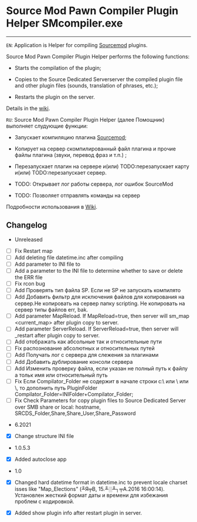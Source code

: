 # Source Mod Pawn Compiler Plugin Helper SMcompiler.exe
---
```EN```: Application is Helper for compiling [Sourcemod](https://www.sourcemod.net) plugins.

Source Mod Pawn Compiler Plugin Helper performs the following functions:
  
- Starts the compilation of the plugin;

- Copies to the Source Dedicated Serverserver the compiled plugin file and other plugin files (sounds, translation of phrases, etc.);

- Restarts the plugin on the server.

Details in the [wiki](https://github.com/k64t34/SourceModPawnCompilerPluginHelper/wiki).

```RU```: Source Mod Pawn Compiler Plugin Helper (далее Помощник) выполняет слудующие функции: 
- Запускает компиляцию плагина [Sourcemod](https://www.sourcemod.net);

- Копирует на сервер скомпилированный файл плагина и прочие файлы плагина (звуки, перевод фраз и т.п.) ;

- Перезапускает плагин на сервере и(или) TODO:перезапускает карту и(или) TODO:перезапускает сервер.

- TODO: Открывает лог работы сервера, лог ошибок SourceMod

- TODO: Позволяет отправлять команды на сервер

Подробности использования в [Wiki](https://github.com/k64t34/SourceModPawnCompilerPluginHelper/wiki).

## Changelog 
* Unreleased 

- [ ] Fix Restart map
- [ ] Add deleting file  datetime.inc after compiling
- [ ] Add parameter to INI file to 
- [ ] Add a parameter to the INI file to determine whether to save or delete the ERR file
- [ ] Fix rcon bug
- [ ] Add Проверять тип файла SP. Если не SP не запускать компилято
- [ ] Add Добавить фильтр для исключения файлов для копирования на сервер.Не копировать на сервер папку scripting. Не копировать на сервер типы файлов err, bak.
- [ ] Add parameter MapReload. If MapReload=true, then server will sm_map <current_map> after plugin copy to server.
- [ ] Add parameter ServerReload. If ServerReload=true, then server will _restart after plugin copy to server. 
- [ ] Add отображать как абсольные так и относительные пути
- [ ] Fix распознование абсолютных и относительных путей 
- [ ] Add Получать лог с сервера для слежения за плагинами 
- [ ] Add Добавить дублирование консоли сервера
- [ ] Add Изменить проверку файла, если указан не полный путь к файлу а тольк имя или относительный путь
- [ ] Fix Если Compilator_Folder не содержит в начале строки с:\ или \ или \\, то дополнить путь PluginFolder	Compilator_Folder=INIFolder+Compilator_Folder;
- [ ] Fix Check Parameters for copy plugin files to Source Dedicated Server over SMB share or local: hostname, SRCDS_Folder,Share,Share_User,Share_Password
* 6.2021
- [x] Change structure INI file 
* 1.0.5.3  
- [x] Added autoclose app 
* 1.0
- [x] Changed hard datetime format in datetime.inc to prevent locale charset isses  like "Map_Elections" (╨Я╤В, 15.╨░╨┐╤А.2016 16:00:14).  
    Установлен жесткий формат даты и времени для избежания проблем с кодировкой.
- [x] Added show plugin info after restart plugin in server.

